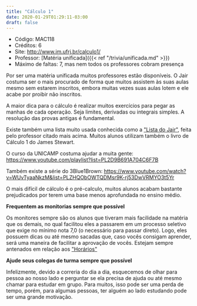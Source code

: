 ```yaml
---
title: "Cálculo 1"
date: 2020-01-29T01:29:11-03:00
draft: false
---
```


- Código: MAC118
- Créditos: 6
- Site: http://www.im.ufrj.br/calculo1/
- Professor: [Matéria unificada]({{< ref "/trivia/unificada.md" >}})
- Máximo de faltas: 7, mas nem todos os professores cobram presença

Por ser uma matéria unificada muitos professores estão disponíveis. O Jair costuma ser o mais procurado de forma que muitos assistem às suas aulas mesmo sem estarem inscritos, embora muitas vezes suas aulas lotem e ele acabe por proibir não inscritos.

A maior dica para o cálculo é realizar muitos exercícios para pegar as manhas de cada operação. Seja limites, derivadas ou integrais simples. A resolução das provas antigas é fundamental.

Existe também uma lista muito usada conhecida como a ["Lista do Jair"](https://www.labma.ufrj.br/~mcabral/livros/lista-jair/Lista-do-Jair-V1.3.pdf), feita pelo professor citado mais acima. Muitos alunos utilizam também o livro de Cálculo 1 do James Stewart.

O curso da UNICAMP costuma ajudar a muita gente: https://www.youtube.com/playlist?list=PL2D9B691A704C6F7B

Também existe a série do 3Blue1Brown: https://www.youtube.com/watch?v=WUvTyaaNkzM&list=PLZHQObOWTQDMsr9K-rj53DwVRMYO3t5Yr

O mais difícil de cálculo é o pré-calculo, muitos alunos acabam bastante prejudicados por terem uma base menos aprofundada no ensino médio.

**Frequentem as monitorias sempre que possível**

Os monitores sempre são os alunos que tiveram mais facilidade na matéria que os demais, no qual facilitou eles a passarem em um processo seletivo que exige no mínimo nota 7,0 (o necessário para passar direto).
Logo, eles possuem dicas ou até mesmo sacadas que, caso vocês consigam aprender, será uma maneira de facilitar a aprovação de vocês.
Estejam sempre antenados em relação aos ["Horários"](http://im.ufrj.br/~monitoriadm/)

**Ajude seus colegas de turma sempre que possível**

Infelizmente, devido a correria do dia a dia, esquecemos de olhar para pessoa ao nosso lado e perguntar se ela precisa de ajuda ou até mesmo chamar para estudar em grupo. Para muitos, isso pode ser uma perda de tempo, porém, para algumas pessoas, ter alguém ao lado estudando pode ser uma grande motivação.

